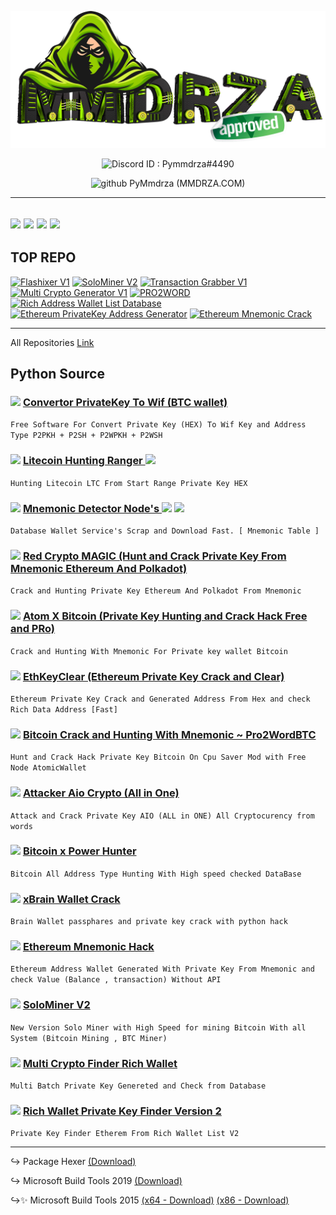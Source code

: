 

<p align="center"><img style="height:50%;" title="MMDRZA (PYMMDRZA)" src="https://raw.githubusercontent.com/Pymmdrza/IP4Attack/mainx/Media/logomask%20XXX.png"></p>

<p align="center"><img title="Discord ID : Pymmdrza#4490" src="https://discord.c99.nl/widget/theme-3/837342206540120065.png"></p>

<p align="center"><img title="github PyMmdrza (MMDRZA.COM)" src="https://github-readme-stats.vercel.app/api?username=Pymmdrza&show_icons=true&hide=prs,issues,contribs&theme=github_dark"></p>


---


![](https://img.shields.io/badge/%20Web%20Site-Mmdrza.Com-green/?style=plastic&link=https://mmdrza.com) ![](https://img.shields.io/badge/Telegram-Channel-orange/?style=plastic&link=https://t.me/Cryptoixer) ![](https://img.shields.io/badge/Telegram-ID%20MrPyMmdrza-red?style=plastic&link=https://t.me/MrPyMmdrza) ![](https://img.shields.io/badge/Discord-Server-blue?logo=discord&logoColor=white&style=plastic&link=https://discord.gg/FQNxnVJM3U)
---

## TOP REPO

[![Flashixer V1](https://github-readme-stats.vercel.app/api/pin/?username=Pymmdrza&repo=Flashixer&theme=city_lights)](https://github.com/Pymmdrza/Flashixer) [![SoloMiner V2](https://github-readme-stats.vercel.app/api/pin/?username=Pymmdrza&repo=SoloMinerV2&theme=city_lights)](https://github.com/Pymmdrza/SoloMinerV2)
[![Transaction Grabber V1](https://github-readme-stats.vercel.app/api/pin/?username=Pymmdrza&repo=TransactionGraber_v1&theme=city_lights)](https://github.com/Pymmdrza/TransactionGraber_v1) [![Multi Crypto Generator V1](https://github-readme-stats.vercel.app/api/pin/?username=Pymmdrza&repo=Multi_Crypto_Generator_-MCG&theme=city_lights)](https://github.com/Pymmdrza/Multi_Crypto_Generator_-MCG)
[![PRO2WORD](https://github-readme-stats.vercel.app/api/pin/?username=Pymmdrza&repo=Pro2WordBTC&theme=city_lights)](https://github.com/Pymmdrza/Pro2WordBTC) [![Rich Address Wallet List Database](https://github-readme-stats.vercel.app/api/pin/?username=Pymmdrza&repo=Rich-Address-Wallet&theme=city_lights)](https://github.com/Pymmdrza/Rich-Address-Wallet)
[![Ethereum PrivateKey Address Generator](https://github-readme-stats.vercel.app/api/pin/?username=Pymmdrza&repo=Ethereum_PrivateKey_Address_Generator&theme=city_lights)](https://github.com/Pymmdrza/Ethereum_PrivateKey_Address_Generator) [![Ethereum Mnemonic Crack](https://github-readme-stats.vercel.app/api/pin/?username=Pymmdrza&repo=EthereumMnemonicCrack&theme=city_lights)](https://github.com/Pymmdrza/EthereumMnemonicCrack)


---
All Repositories [Link](https://github.com/Pymmdrza?tab=repositories)

## Python Source


### ![](https://img.shields.io/badge/Repo-New-yellow?style=plastic) [Convertor PrivateKey To Wif (BTC wallet)](https://github.com/Pymmdrza/CWF_Convertor-WIF 'Convertor PrivateKey To Wif (BTC wallet)')

`Free Software For Convert Private Key (HEX) To Wif Key and Address Type P2PKH + P2SH + P2WPKH + P2WSH`

### ![](https://img.shields.io/badge/Repo-New-yellow?style=plastic) [Litecoin Hunting Ranger ](https://github.com/Pymmdrza/LiteHuntRanger 'Hunting Litecoin LTC From Start Range Private Key HEX') ![](https://img.shields.io/badge/-Update-blue?style=plastic)

`Hunting Litecoin LTC From Start Range Private Key HEX`

### ![](https://img.shields.io/badge/Repo-New-yellow?style=plastic) [Mnemonic Detector Node's ](https://github.com/Pymmdrza/MnemonicDetector 'Mnemonic Detector Scrap Mnemonic From All Node Wallet Service') ![](https://img.shields.io/badge/-Update-blue?style=plastic) ![](https://img.shields.io/badge/PRO-Version-red?style=plastic)

`Database Wallet Service's Scrap and Download Fast. [ Mnemonic Table ] `

### ![](https://img.shields.io/badge/Repo-New-yellow?style=plastic) [Red Crypto MAGIC (Hunt and Crack Private Key From Mnemonic Ethereum And Polkadot) ](https://github.com/Pymmdrza/REDCryptoMAGIC 'Red Crypto MAGIC (Hunt and Crack Private Key From Mnemonic Ethereum And Polkadot') 

`Crack and Hunting Private Key Ethereum And Polkadot From Mnemonic`

### ![](https://img.shields.io/badge/Repo-New-yellow?style=plastic) [Atom X Bitcoin (Private Key Hunting and Crack Hack Free and PRo) ](https://github.com/Pymmdrza/AtomXBitcoin 'Atom X Bitcoin (Private Key Hunting and Crack Hack)') 

`Crack and Hunting With Mnemonic For Private key wallet Bitcoin`

### ![](https://img.shields.io/badge/Repo-New-yellow?style=plastic) [EthKeyClear (Ethereum Private Key Crack and Clear) ](https://github.com/Pymmdrza/EthKeyClear 'Ethereum Hack Crack Private Key Private Key Wallet') 

`Ethereum Private Key Crack and Generated Address From Hex and check Rich Data Address [Fast]`

### ![](https://img.shields.io/badge/Repo-New-yellow?style=plastic) [Bitcoin Crack and Hunting With Mnemonic ~ Pro2WordBTC ](https://github.com/Pymmdrza/Pro2WordBTC 'Bitcoin Crack and Hunting With Mnemonic ~ Pro2WordBTC') 

`Hunt and Crack Hack Private Key Bitcoin On Cpu Saver Mod with Free Node AtomicWallet`

### ![](https://img.shields.io/badge/Repo-New-yellow?style=plastic) [Attacker Aio Crypto (All in One) ](https://github.com/Pymmdrza/AttackAIO_Crypto 'Attack and Crack Private Key AIO (ALL in ONE) All Cryptocurency from words') 

`Attack and Crack Private Key AIO (ALL in ONE) All Cryptocurency from words`

### ![](https://img.shields.io/badge/Repo-New-yellow?style=plastic) [Bitcoin x Power Hunter](https://github.com/Pymmdrza/BitcoinXPowerHunter 'bitcoin private key crack and hack all address type')

`Bitcoin All Address Type Hunting With High speed checked DataBase`

### ![](https://img.shields.io/badge/Repo-New-yellow?style=plastic) [xBrain Wallet Crack](https://github.com/Pymmdrza/xBrainWallet 'Brain Wallet passphares and private key crack woth python hack')

`Brain Wallet passphares and private key crack with python hack`

### ![](https://img.shields.io/badge/Repo-New-yellow?style=plastic) [Ethereum Mnemonic Hack](https://github.com/Pymmdrza/EthereumMnemonicCrack 'Ethereum Mnemonic Hack')

`Ethereum Address Wallet Generated With Private Key From Mnemonic and check Value (Balance , transaction) Without API`

### ![](https://img.shields.io/badge/Repo-New-yellow?style=plastic) [SoloMiner V2](https://github.com/Pymmdrza/SoloMinerV2 'Mining Bitcoin Script Solo')

`New Version Solo Miner with High Speed for mining Bitcoin With all System (Bitcoin Mining , BTC Miner)`

### ![](https://img.shields.io/badge/Repo-New-yellow?style=plastic) [Multi Crypto Finder Rich Wallet](https://github.com/Pymmdrza/MultiCryptoFinderRich 'Multi Crypto Finder Rich Wallet')

`Multi Batch Private Key Genereted and Check from Database`

### ![](https://img.shields.io/badge/Repo-New-yellow?style=plastic) [Rich Wallet Private Key Finder Version 2](https://github.com/Pymmdrza/RichWalletPrivateKeyFinder2 'Private Key Finder Ethereum')

`Private Key Finder Etherem From Rich Wallet List V2`

---




↪️ Package Hexer [(Download)](https://github.com/Pymmdrza/HEXER/blob/main/mHash/hexer.py)

↪️ Microsoft Build Tools 2019 [(Download)](https://visualstudio.microsoft.com/downloads/#build-tools-for-visual-studio-2019)

↪️✨ Microsoft Build Tools 2015 [(x64 - Download)](https://firebasestorage.googleapis.com/v0/b/mmdrza-2dbc3.appspot.com/o/vc_redist.x64.exe?alt=media&token=f66cf015-fe76-43b7-a167-b99cec3215dd) [(x86 - Download)](https://firebasestorage.googleapis.com/v0/b/mmdrza-2dbc3.appspot.com/o/vc_redist.x86.exe?alt=media&token=e518b6d1-5678-4346-9a7d-88acfbf1245c)

